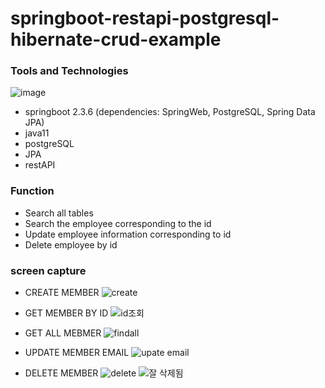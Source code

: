 # springboot-restapi-postgresql-hibernate-crud-example

### Tools and Technologies
![image](https://user-images.githubusercontent.com/45115557/116435259-22ed6780-a886-11eb-98ce-136ad7247383.png)
- springboot 2.3.6 (dependencies: SpringWeb, PostgreSQL, Spring Data JPA)
- java11
- postgreSQL
- JPA
- restAPI


### Function
- Search all tables
- Search the employee corresponding to the id
- Update employee information corresponding to id
- Delete employee by id


### screen capture
- CREATE MEMBER
![create](https://user-images.githubusercontent.com/45115557/102078666-a154ea00-3e4e-11eb-9d59-c21d5b88acd0.PNG)

- GET MEMBER BY ID
![id조회](https://user-images.githubusercontent.com/45115557/102078705-b6ca1400-3e4e-11eb-84b0-5d5fa7b0d92c.PNG)

- GET ALL MEBMER
![findall](https://user-images.githubusercontent.com/45115557/102078721-bfbae580-3e4e-11eb-89d3-15fdd32670e7.PNG)

- UPDATE MEMBER EMAIL
![upate email](https://user-images.githubusercontent.com/45115557/102078781-d6f9d300-3e4e-11eb-89b5-85fe93465164.PNG)

- DELETE MEMBER
![delete](https://user-images.githubusercontent.com/45115557/102078789-d95c2d00-3e4e-11eb-81c1-afbe843e5922.PNG)
![잘 삭제됨](https://user-images.githubusercontent.com/45115557/102078800-dcefb400-3e4e-11eb-9f6a-07708f71e573.PNG)


